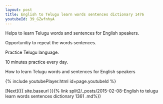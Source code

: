 ```yaml
---
layout: post
title: English to Telugu learn words sentences dictionary 1476 
youtubeId: 39_GZwfnhyA
---
```

 
 
Helps to learn Telugu words and sentences for English speakers.

Opportunitiy to repeat the words sentences. 

Practice Telugu language. 
 
10 minutes practice every day. 
 
How to learn Telugu words and sentences for English speakers 
 
{% include youtubePlayer.html id=page.youtubeId %}
 
 
[Next]({{ site.baseurl }}{% link  split2/_posts/2015-02-08-English to telugu learn words sentences dictionary 1361 .md%})
 
